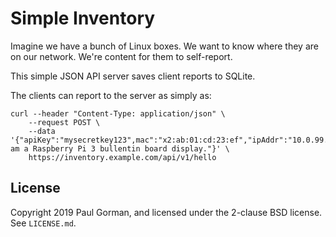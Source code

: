 Simple Inventory
========================================

Imagine we have a bunch of Linux boxes.
We want to know where they are on our network.
We're content for them to self-report.

This simple JSON API server saves client reports to SQLite.

The clients can report to the server as simply as:

```
curl --header "Content-Type: application/json" \
	--request POST \
	--data '{"apiKey":"mysecretkey123",mac":"x2:ab:01:cd:23:ef","ipAddr":"10.0.99.123","hello":"I am a Raspberry Pi 3 bullentin board display."}' \
	https://inventory.example.com/api/v1/hello
```


License
----------------------------------------

Copyright 2019 Paul Gorman, and licensed under the 2-clause BSD license.
See `LICENSE.md`.
